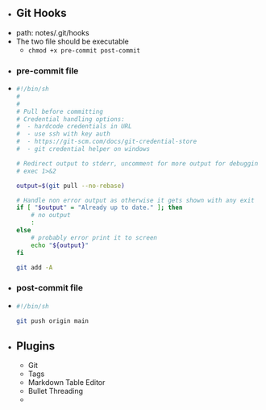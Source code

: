 - ## Git Hooks
- path: notes/.git/hooks
- The two file should be executable
	- `chmod +x pre-commit post-commit`
- ### pre-commit file
- ```bash
  #!/bin/sh
  #
  #
  # Pull before committing
  # Credential handling options:
  #  - hardcode credentials in URL
  #  - use ssh with key auth
  #  - https://git-scm.com/docs/git-credential-store
  #  - git credential helper on windows
  
  # Redirect output to stderr, uncomment for more output for debugging
  # exec 1>&2
  
  output=$(git pull --no-rebase)
  
  # Handle non error output as otherwise it gets shown with any exit code by logseq
  if [ "$output" = "Already up to date." ]; then
      # no output
      :
  else
      # probably error print it to screen
      echo "${output}"
  fi
  
  git add -A
  ```
- ### post-commit file
- ```bash
  #!/bin/sh
  
  git push origin main
  ```
- ## Plugins
	- Git
	- Tags
	- Markdown Table Editor
	- Bullet Threading
	-